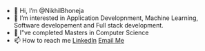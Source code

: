 - 👋 Hi, I’m @NikhilBhoneja
- 👀 I’m interested in Application Developnment, Machine Learning, Software developement and Full stack development.
- 🌱 I"ve completed Masters in Computer Science
- 📫 How to reach me 
    [LinkedIn](https://www.linkedin.com/in/nikhil-bhoneja)
    [Email Me](nikhilbhoneja97@gmail.com)

<!---
NikhilBhoneja/NikhilBhoneja is a ✨ special ✨ repository because its `README.md` (this file) appears on your GitHub profile.
You can click the Preview link to take a look at your changes.
--->
